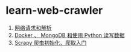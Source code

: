 # learn-web-crawler

1. [网络请求和解析](./docs/1.requests.md)
2. [Docker 、 MongoDB 和使用 Python 读写数据](./docs/2.docker-mongodb.md)
3. [Scrapy 爬虫初始化、爬取入门](./docs/3.scrapy.md)